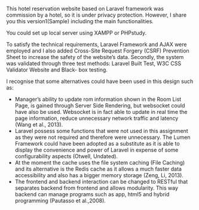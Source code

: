 This hotel reservation website based on Laravel framework was commission by a hotel, so it is under privacy protection. However, I share you this version1(Sample) including the main functionalities.

You could set up local server using XAMPP or PHPstudy.


To satisfy the technical requirements, Laravel Framework and AJAX were employed and I also added Cross-Site Request Forgery (CSRF) Prevention Sheet to increase the safety of the website’s data. Secondly, the system was validated through three test methods: Laravel Built Test, W3C CSS Validator Website and Black- box testing.

I recognise that some alternatives could have been used in this design such as:
- Manager’s ability to update rom information shown in the Room List Page, is gained through Server Side Rendering, but websocket could have also be used. Websocket is in fact able to update in real time the page information, reduce unnecessary network traffic and latency (Wang et al., 2013).
- Laravel possess some functions that were not used in this assignment as they were not required and therefore were unnecessary. The Lumen Framework could have been adopted as a substitute as it is able to display the convenience and power of Laravel in expense of some configurability aspects (Otwell, Undated).
- At the moment the cache uses the file system caching (File Caching) and its alternative is the Redis cache as it allows a much faster data accessibility and also has a bigger memory storage (Zeng, Li, 2013).
- The frontend and backend interaction can be changed to RESTful that separates backend from frontend and allows modularity. This way backend can manage programs such as app, html5 and hybrid programming (Pautasso et al.,2008).
